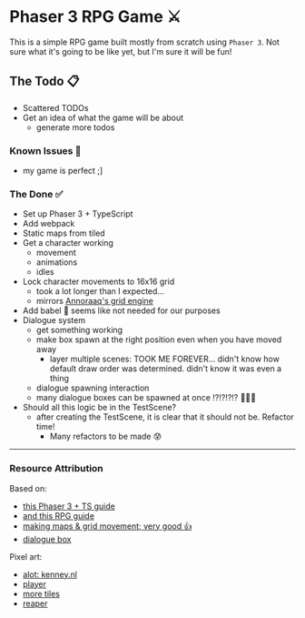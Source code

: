 # Phaser 3 RPG Game ⚔️

This is a simple RPG game built mostly from scratch using `Phaser 3`. Not sure what it's going to be like yet, but I'm sure it will be fun!

## The Todo 📋

- Scattered TODOs
- Get an idea of what the game will be about
  - generate more todos

### Known Issues 🦗

- my game is perfect ;]

### The Done ✅

- Set up Phaser 3 + TypeScript
- Add webpack
- Static maps from tiled
- Get a character working
  - movement
  - animations
  - idles
- Lock character movements to 16x16 grid
  - took a lot longer than I expected...
  - mirrors [Annoraaq's grid engine](https://github.com/Annoraaq/grid-engine)
- Add babel 🤷 seems like not needed for our purposes
- Dialogue system
  - get something working
  - make box spawn at the right position even when you have moved away
    - layer multiple scenes: TOOK ME FOREVER... didn't know how default draw order was determined. didn't know it was even a thing
  - dialogue spawning interaction 
  - many dialogue boxes can be spawned at once !?!?!?!? 🤯🤯🤯
- Should all this logic be in the TestScene?
  - after creating the TestScene, it is clear that it should not be. Refactor time!
    - Many refactors to be made 😰

---

### Resource Attribution

Based on:
- [this Phaser 3 + TS guide](https://spin.atomicobject.com/2019/07/13/phaser-3-typescript-tutorial/)
- [and this RPG guide](https://gamedevacademy.org/how-to-create-a-turn-based-rpg-game-in-phaser-3-part-1/)
- [making maps & grid movement; very good 👍](https://medium.com/swlh/grid-based-movement-in-a-top-down-2d-rpg-with-phaser-3-e3a3486eb2fd)
- [dialogue box](https://gamedevacademy.org/create-a-dialog-modal-plugin-in-phaser-3-part-1/)

Pixel art:
- [alot: kenney.nl](https://kenney.nl/assets)
- [player](https://opengameart.org/content/tiny-characters-set)
- [more tiles](https://opengameart.org/content/zelda-like-tilesets-and-sprites)
- [reaper](http://finalbossblues.com/timefantasy/freebies/grim-reaper-sprites/)
